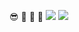  😎
🤪
🤨
🧐
![](https://media1.giphy.com/media/v1.Y2lkPTc5MGI3NjExZW9qc2JjNXptY3JhcDh5ZTZjMTMzZWlncHZtMzFjeGt2b3BlYndncCZlcD12MV9pbnRlcm5hbF9naWZfYnlfaWQmY3Q9Zw/tuBRZ2HuDMBlvxeTlo/giphy.webp)
![](https://media1.tenor.com/m/6xveGewy1kUAAAAd/yuri22.gif)
